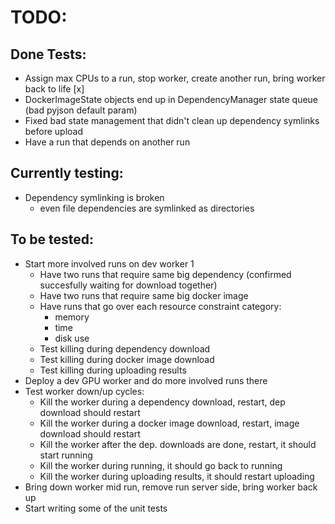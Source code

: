 # TODO:
## Done Tests:
  - Assign max CPUs to a run, stop worker, create another run, bring worker back to life [x]
  - DockerImageState objects end up in DependencyManager state queue (bad pyjson default param)
  - Fixed bad state management that didn't clean up dependency symlinks before upload
  - Have a run that depends on another run

## Currently testing:
  - Dependency symlinking is broken
    - even file dependencies are symlinked as directories

## To be tested:
  - Start more involved runs on dev worker 1
    - Have two runs that require same big dependency (confirmed succesfully waiting for download together)
    - Have two runs that require same big docker image
    - Have runs that go over each resource constraint category:
      - memory
      - time
      - disk use
    - Test killing during dependency download
    - Test killing during docker image download
    - Test killing during uploading results
  - Deploy a dev GPU worker and do more involved runs there
  - Test worker down/up cycles:
    - Kill the worker during a dependency download, restart, dep download should restart
    - Kill the worker during a docker image download, restart, image download should restart
    - Kill the worker after the dep. downloads are done, restart, it should start running
    - Kill the worker during running, it should go back to running
    - Kill the worker during uploading results, it should restart uploading
  - Bring down worker mid run, remove run server side, bring worker back up
  - Start writing some of the unit tests
